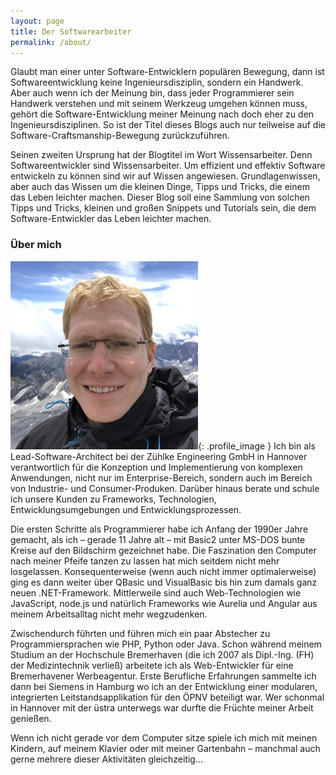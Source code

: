 ```yaml
---
layout: page
title: Der Softwarearbeiter
permalink: /about/
---
```


Glaubt man einer unter Software-Entwicklern populären Bewegung, dann ist Softwareentwicklung keine Ingenieursdisziplin, sondern ein Handwerk. Aber auch wenn ich der Meinung bin, dass jeder Programmierer sein Handwerk verstehen und mit seinem Werkzeug umgehen können muss, gehört die Software-Entwicklung meiner Meinung nach doch eher zu den Ingenieursdisziplinen. So ist der Titel dieses Blogs auch nur teilweise auf die Software-Craftsmanship-Bewegung zurückzuführen.

Seinen zweiten Ursprung hat der Blogtitel im Wort Wissensarbeiter. Denn Softwareentwickler sind Wissensarbeiter. Um effizient und effektiv Software entwickeln zu können sind wir auf Wissen angewiesen. Grundlagenwissen, aber auch das Wissen um die kleinen Dinge, Tipps und Tricks, die einem das Leben leichter machen. Dieser Blog soll eine Sammlung von solchen Tipps und Tricks, kleinen und großen Snippets und Tutorials sein, die dem Software-Entwickler das Leben leichter machen.

### Über mich

![Foto von Markus Rehrs](images/zugspitze_profil.jpg){: .profile_image } Ich bin als Lead-Software-Architect bei der Zühlke Engineering GmbH in Hannover verantwortlich für die Konzeption und Implementierung von komplexen Anwendungen, nicht nur im Enterprise-Bereich, sondern auch im Bereich von Industrie- und Consumer-Produken. Darüber hinaus berate und schule ich unsere Kunden zu Frameworks, Technologien, Entwicklungsumgebungen und Entwicklungsprozessen.

Die ersten Schritte als Programmierer habe ich Anfang der 1990er Jahre gemacht, als ich – gerade 11 Jahre alt – mit Basic2 unter MS-DOS bunte Kreise auf den Bildschirm gezeichnet habe. Die Faszination den Computer nach meiner Pfeife tanzen zu lassen hat mich seitdem nicht mehr losgelassen. Konsequenterweise (wenn auch nicht immer optimalerweise) ging es dann weiter über QBasic und VisualBasic bis hin zum damals ganz neuen .NET-Framework. Mittlerweile sind auch Web-Technologien wie JavaScript, node.js und natürlich Frameworks wie Aurelia und Angular aus meinem Arbeitsalltag nicht mehr wegzudenken.

Zwischendurch führten und führen mich ein paar Abstecher zu Programmiersprachen wie PHP, Python oder Java. Schon während meinem Studium an der Hochschule Bremerhaven (die ich 2007 als Dipl.-Ing. (FH) der Medizintechnik verließ) arbeitete ich als Web-Entwickler für eine Bremerhavener Werbeagentur. Erste Berufliche Erfahrungen sammelte ich dann bei Siemens in Hamburg wo ich an der Entwicklung einer modularen, integrierten Leitstandsapplikation für den ÖPNV beteiligt war. Wer schonmal in Hannover mit der üstra unterwegs war durfte die Früchte meiner Arbeit genießen.

Wenn ich nicht gerade vor dem Computer sitze spiele ich mich mit meinen Kindern, auf meinem Klavier oder mit meiner Gartenbahn – manchmal auch gerne mehrere dieser Aktivitäten gleichzeitig...